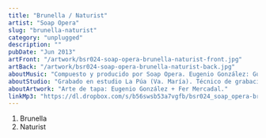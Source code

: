 ```yaml
---
title: "Brunella / Naturist"
artist: "Soap Opera"
slug: "brunella-naturist"
category: "unplugged"
description: ""
pubDate: "Jun 2013"
artFront: "/artwork/bsr024-soap-opera-brunella-naturist-front.jpg"
artBack: "/artwork/bsr024-soap-opera-brunella-naturist-back.jpg"
aboutMusic: "Compuesto y producido por Soap Opera. Eugenio González: Guitarra acústica, sintetizador, programaciones y voz. Natalio González: Guitarra acústica, bajo, programaciones y voz. Facundo Seppey: Guitarra eléctrica. Músicos invitados/ Federico Lattanzi: Percusión en tema 2. Luciano Cuviello: Contrabajo en tema 2."
aboutStudio: "Grabado en estudio La Púa (Va. María). Técnico de grabación, mezcla y masterización: Gustavo Maciel."
aboutArtwork: "Arte de tapa: Eugenio González + Fer Mercadal."
linkMp3: "https://dl.dropbox.com/s/b56swsb53a7vgfb/bsr024_soap_opera-brunella-naturist.zip"
---
```


1. Brunella
2. Naturist
